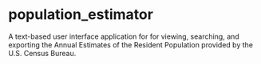 # population_estimator
A text-based user interface application for for viewing, searching, and exporting the Annual Estimates of the Resident Population provided by the U.S. Census Bureau.
